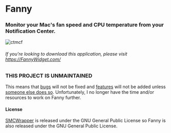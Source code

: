 # Fanny
### Monitor your Mac's fan speed and CPU temperature from your Notification Center.

![ctmcf](https://cloud.githubusercontent.com/assets/10573489/26471886/ac78360e-4171-11e7-8b89-1e27fe6a582e.png)

###### If you're looking to download this application, please visit https://FannyWidget.com/

### THIS PROJECT IS UNMAINTAINED

This means that [bugs](https://github.com/DanielStormApps/Fanny/issues) will not be fixed and [features](https://github.com/DanielStormApps/Fanny/issues) will not be added unless [someone else does so](https://github.com/DanielStormApps/Fanny/pulls). Unfortunately, I no longer have the time and/or resources to work on Fanny further.

#### License
[SMCWrapper](https://github.com/FergusInLondon/SMCWrapper) is released under the GNU General Public License so Fanny is also released under the GNU General Public License.
